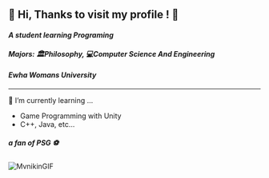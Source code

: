 ## 🌊 Hi, Thanks to visit my profile ! 🐬
#### *A student learning Programing*
#### *Majors: 🏛️Philosophy, 💻Computer Science And Engineering*
#### *Ewha Womans University*
___
🌱 I’m currently learning ...
* Game Programming with Unity
* C++, Java, etc...

##### *a fan of PSG* ⚽
![MvnikinGIF](https://user-images.githubusercontent.com/94626295/227172583-7fe24d6c-0540-4b7c-9b4f-17c19960f0d6.gif)

<!--
**ZoroZuro1/ZoroZuro1** is a ✨ _special_ ✨ repository because its `README.md` (this file) appears on your GitHub profile.

Here are some ideas to get you started:

- 🔭 I’m currently working on ...
- 🌱 I’m currently learning ...
- 👯 I’m looking to collaborate on ...
- 🤔 I’m looking for help with ...
- 💬 Ask me about ...
- 📫 How to reach me: ...
- 😄 Pronouns: ...
- ⚡ Fun fact: ...
-->
